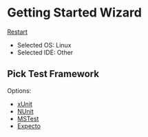 <!--
GENERATED FILE - DO NOT EDIT
This file was generated by [MarkdownSnippets](https://github.com/SimonCropp/MarkdownSnippets).
Source File: /docs/mdsource/wiz/picktest_Linux_Other.source.md
To change this file edit the source file and then run MarkdownSnippets.
-->

# Getting Started Wizard

[Restart](/docs/wiz/readme.md)

* Selected OS: Linux
* Selected IDE: Other

## Pick Test Framework

Options:
 * [xUnit](result_Linux_Other_xUnit.md)
 * [NUnit](result_Linux_Other_NUnit.md)
 * [MSTest](result_Linux_Other_MSTest.md)
 * [Expecto](result_Linux_Other_Expecto.md)

